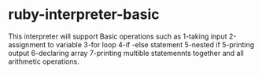 # ruby-interpreter-basic
This interpreter will support Basic operations such as 1-taking input 2-assignment to variable 3-for loop 4-if -else statement 5-nested if 5-printing output 6-declaring array 7-printing multible statemennts together and all arithmetic operations. 
